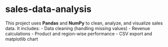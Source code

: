 # sales-data-analysis
This project uses **Pandas** and **NumPy** to clean, analyze, and visualize sales data.   It includes:  - Data cleaning (handling missing values) - Revenue calculations - Product and region-wise performance - CSV export and matplotlib chart

